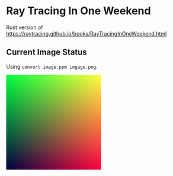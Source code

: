 # Ray Tracing In One Weekend

Rust version of https://raytracing.github.io/books/RayTracingInOneWeekend.html

## Current Image Status

Using `convert image.ppm imgage.png`.

![](https://raw.githubusercontent.com/gerrymanoim/ray_tracing_in_one_weekend/main/image.png)
